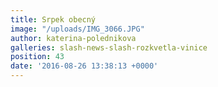 ```yaml
---
title: Srpek obecný
image: "/uploads/IMG_3066.JPG"
author: katerina-polednikova
galleries: slash-news-slash-rozkvetla-vinice
position: 43
date: '2016-08-26 13:38:13 +0000'
---
```

